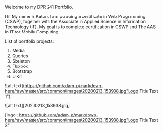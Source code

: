Welcome to my DPR 241 Portfolio.

Hi! My name is Katon. I am pursuing a certificate in Web Programming (CSWP), together with the Associate in    Applied Science in Information Technology (IT).    My goal is to complete certification in CSWP and The AAS in IT for Mobile Computing. 

List of portfolio projects:  
  1. Media  
  2. Queries  
  3. Skeleton  
  4. Flexbox  
  5. Bootstrap  
  6. UIKit
 
![alt text](https://github.com/adam-p/markdown-here/raw/master/src/common/images/20200213_153938.jpg"Logo Title Text 1")


![alt text][20200213_153938.jpg]

[logo]: https://github.com/adam-p/markdown-here/raw/master/src/common/images/20200213_153938.jpg"Logo Title Text 2"


